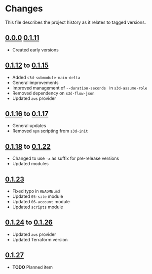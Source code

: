 # Changes
This file describes the project history as it relates to tagged versions.

## [0.0.0](.) [0.1.11](.)
- Created early versions

## [0.1.12](.) to [0.1.15](.)
- Added `s3d-submodule-main-delta`
- General improvements
- Improved management of `--duration-seconds ` in `s3d-assume-role`
- Removed dependency on `s3d-flow-json`
- Updated `aws` provider

## [0.1.16](.) to [0.1.17](.)
- General updates
- Removed `npm` scripting from `s3d-init`

## [0.1.18](.) to [0.1.22](.)
- Changed to use `-x` as suffix for pre-release versions
- Updated modules

## [0.1.23](.)
- Fixed typo in `README.md`
- Updated `05-site` module
- Updated `06-account` module
- Updated `scripts` module

## [0.1.24](.) to [0.1.26](.)
- Updated `aws` provider
- Updated Terraform version

## [0.1.27](.)
- **TODO** Planned item
